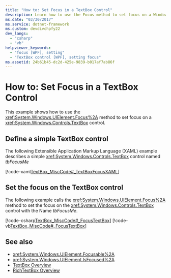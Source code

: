 ```yaml
---
title: "How to: Set Focus in a TextBox Control"
description: Learn how to use the Focus method to set focus on a Windows Presentation Foundation TextBox control.
ms.date: "03/30/2017"
ms.service: dotnet-framework
ms.custom: devdivchpfy22
dev_langs: 
  - "csharp"
  - "vb"
helpviewer_keywords: 
  - "focus [WPF], setting"
  - "TextBox control [WPF], setting focus"
ms.assetid: 24b61b45-dc2d-425e-9839-b017af7ab86f
---
```

# How to: Set Focus in a TextBox Control

This example shows how to use the <xref:System.Windows.UIElement.Focus%2A> method to set focus on a <xref:System.Windows.Controls.TextBox> control.  
  
## Define a simple TextBox control

 The following Extensible Application Markup Language (XAML) example describes a simple <xref:System.Windows.Controls.TextBox> control named *tbFocusMe*  
  
 [!code-xaml[TextBox_MiscCode#_TextBoxFocusXAML](~/samples/snippets/csharp/VS_Snippets_Wpf/TextBox_MiscCode/CSharp/Window1.xaml#_textboxfocusxaml)]  
  
## Set the focus on the TextBox control

 The following example calls the <xref:System.Windows.UIElement.Focus%2A> method to set the focus on the <xref:System.Windows.Controls.TextBox> control with the Name *tbFocusMe*.  
  
 [!code-csharp[TextBox_MiscCode#_FocusTextBox](~/samples/snippets/csharp/VS_Snippets_Wpf/TextBox_MiscCode/CSharp/Window1.xaml.cs#_focustextbox)]
 [!code-vb[TextBox_MiscCode#_FocusTextBox](~/samples/snippets/visualbasic/VS_Snippets_Wpf/TextBox_MiscCode/VisualBasic/Window1.xaml.vb#_focustextbox)]  
  
## See also

- <xref:System.Windows.UIElement.Focusable%2A>
- <xref:System.Windows.UIElement.IsFocused%2A>
- [TextBox Overview](textbox-overview.md)
- [RichTextBox Overview](richtextbox-overview.md)

